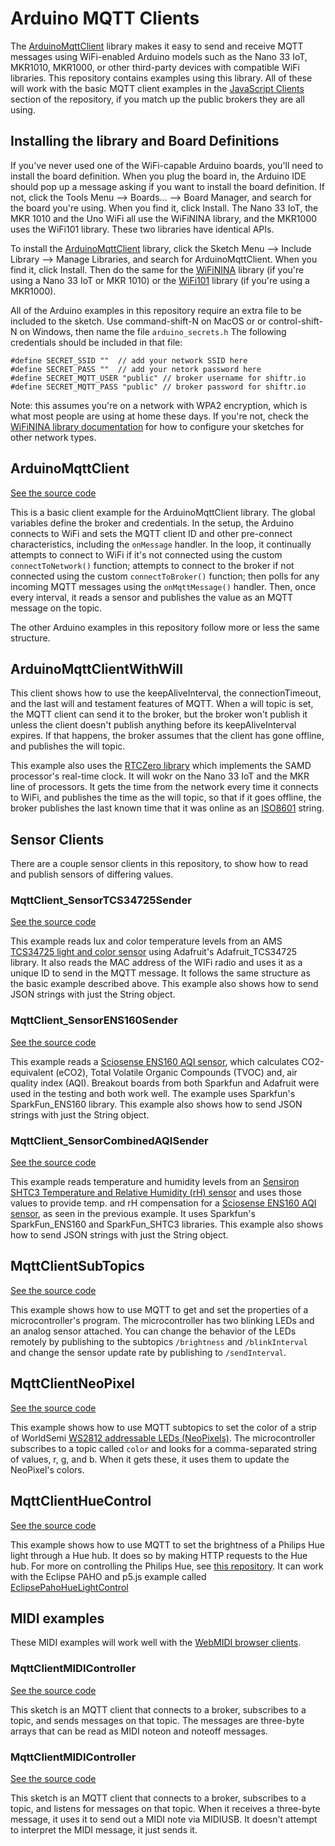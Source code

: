 # Arduino MQTT Clients
The [ArduinoMqttClient](https://github.com/arduino-libraries/ArduinoMqttClient) library makes it easy to send and receive MQTT messages using WiFi-enabled Arduino models such as the Nano 33 IoT, MKR1010, MKR1000, or other third-party devices with compatible WiFi libraries. This repository contains examples using this library. All of these will work with the basic MQTT client examples in the [JavaScript Clients]({{site.baseurl}}/#javascript-clients) section of the repository, if you match up the public brokers they are all using.

## Installing the library and Board Definitions

If you've never used one of the WiFi-capable Arduino boards, you'll need to install the board definition. When you plug the board in, the Arduino IDE should pop up a message asking if you want to install the board definition. If not, click the Tools Menu --> Boards... --> Board Manager, and search for the board you're using. When you find it, click Install. The Nano 33 IoT, the MKR 1010 and the Uno WiFi all use the WiFiNINA library, and the MKR1000 uses the WiFi101 library. These two libraries have identical APIs.

To install the [ArduinoMqttClient](https://www.arduino.cc/reference/en/libraries/arduinomqttclient/) library, click the Sketch Menu --> Include Library --> Manage Libraries, and search for ArduinoMqttClient. When you find it, click Install. Then do the same for the [WiFiNINA](https://www.arduino.cc/reference/en/libraries/wifinina/) library (if you're using a Nano 33 IoT or MKR 1010) or the [WiFi101](https://www.arduino.cc/reference/en/libraries/wifi101/) library (if you're using a MKR1000).


All of the Arduino examples in this repository require an extra file to be included to the sketch. Use command-shift-N on MacOS or or control-shift-N on Windows, then name the file `arduino_secrets.h` The following credentials should be included in that file:

````
#define SECRET_SSID ""  // add your network SSID here
#define SECRET_PASS ""  // add your netork password here
#define SECRET_MQTT_USER "public" // broker username for shiftr.io
#define SECRET_MQTT_PASS "public" // broker password for shiftr.io
````

Note: this assumes you're on a network with WPA2 encryption, which is what most people are using at home these days. If you're not, check the [WiFiNINA library documentation](https://www.arduino.cc/reference/en/libraries/wifinina/) for how to configure your sketches for other network types. 

## ArduinoMqttClient

[See the source code]({{site.codeurl}}/arduino-clients/ArduinoMqttClient/ArduinoMqttClient.ino) 

This is a basic  client example for the ArduinoMqttClient library. The global variables define the broker and credentials. In the setup, the Arduino connects to WiFi and sets the MQTT client ID and other pre-connect characteristics, including the `onMessage` handler. In the loop, it continually attempts to connect to WiFi if it's not connected using the custom `connectToNetwork()` function; attempts to connect to the broker if not connected using the custom `connectToBroker()` function; then polls for any incoming MQTT messages using the `onMqttMessage()` handler. Then, once every interval, it reads a sensor and publishes the value as an MQTT message on the topic.

The other Arduino examples in this repository follow more or less the same structure. 

## ArduinoMqttClientWithWill

This client shows how to use the keepAliveInterval, the connectionTimeout, and the last will and testament features of MQTT. When a will topic is set, the MQTT client can send it to the broker, but the broker won't publish it unless the client doesn't publish anything before its keepAliveInterval expires. If that happens, the broker assumes that the client has gone offline, and publishes the will topic. 

This example also uses the [RTCZero library](https://www.arduino.cc/reference/en/libraries/rtczero/) which implements the SAMD processor's real-time clock. It will wokr on the Nano 33 IoT and the MKR line of processors. It gets the time from the network every time it connects to WiFi, and publishes the time as the will topic, so that if it goes offline, the broker publishes the last known time that it was online as an [ISO8601](https://www.iso.org/iso-8601-date-and-time-format.html) string.

## Sensor Clients

There are a couple sensor clients in this repository, to show how to read and publish sensors of differing values. 

### MqttClient_SensorTCS34725Sender

[See the source code]({{site.codeurl}}/arduino-clients/MqttClient_SensorTCS34725Sender/MqttClient_SensorTCS34725Sender.ino)

This example reads lux and color temperature levels from an AMS [TCS34725 light and color sensor](https://ams.com/en/tcs34725) using Adafruit's Adafruit_TCS34725 library. It also reads the MAC address of the WIFi radio and uses it as a unique ID to send in the MQTT message. It follows the same structure as the basic example described above. This example also shows how to send JSON strings with just the String object.

### MqttClient_SensorENS160Sender

[See the source code]({{site.codeurl}}/arduino-clients/MqttClient_SensorENS160Sender/MqttClient_SensorENS160Sender.ino)

This example reads a [Sciosense ENS160 AQI sensor](https://www.sciosense.com/products/environmental-sensors/digital-multi-gas-sensor/), which calculates CO2-equivalent (eCO2), Total Volatile Organic Compounds (TVOC) and, air quality index (AQI). Breakout boards from both Sparkfun and Adafruit were used in the testing and both work well. The example uses Sparkfun's SparkFun_ENS160 library. This example also shows how to send JSON strings with just the String object.

### MqttClient_SensorCombinedAQISender

[See the source code]({{site.codeurl}}/arduino-clients/MqttClient_SensorCombinedAQISender/MqttClient_SensorCombinedAQISender.ino)

This example reads temperature and humidity levels from an  [Sensiron SHTC3 Temperature and Relative Humidity (rH) sensor](https://sensirion.com/products/catalog/SHTC3/) and uses those values to provide temp. and rH compensation for a [Sciosense ENS160 AQI sensor](https://www.sciosense.com/products/environmental-sensors/digital-multi-gas-sensor/), as seen in the previous example. It uses Sparkfun's SparkFun_ENS160 and SparkFun_SHTC3 libraries. This example also shows how to send JSON strings with just the String object.

## MqttClientSubTopics

[See the source code]({{site.codeurl}}/arduino-clients/MqttClientSubTopics/MqttClientSubTopics.ino)

This example shows how to use MQTT to get and set the properties of a microcontroller's program. The microcontroller has two blinking LEDs and an analog sensor attached. You can change the behavior of the LEDs remotely by publishing to the subtopics `/brightness` and `/blinkInterval` and change the sensor update rate by publishing to `/sendInterval`.

## MqttClientNeoPixel

[See the source code]({{site.codeurl}}/arduino-clients/MqttClientNeoPixel/MqttClientNeoPixel.ino)

This example shows how to use MQTT subtopics to set the color of a strip of WorldSemi [WS2812 addressable LEDs (NeoPixels)](https://tigoe.github.io/LightProjects/addressable-leds). The microcontroller subscribes to a topic called `color` and looks for a comma-separated string of values, r, g, and b. When it gets these, it uses them to update the NeoPixel's colors.

## MqttClientHueControl

[See the source code]({{site.codeurl}}/arduino-clients/MqttClientHueControl/MqttClientHueControl.ino)

This example shows how to use MQTT  to set the brightness of a Philips Hue light through a Hue hub. It does so by making HTTP requests to the Hue hub. For more on controlling the Philips Hue, see [this repository](https://tigoe.github.io/hue-control/). It can work with the Eclipse PAHO and p5.js example called [EclipsePahoHueLightControl]({{site.codeurl}}/browser-clients/eclipse-pahojs/eclipse-pahojs/EclipsePahoHueLightControl)


## MIDI examples

These MIDI examples will work well with the [WebMIDI browser clients]({{site.baseurl}}/browser-clients/eclipse-pahojs/#web-midi-clients).

### MqttClientMIDIController

[See the source code]({{site.codeurl}}/arduino-clients/MqttClientMIDIController/MqttClientMIDIController.ino)

This sketch is an MQTT client that connects to a broker, subscribes to a topic, and  sends  messages on that topic. The messages are three-byte arrays that can be read as MIDI noteon and noteoff messages.

### MqttClientMIDIController

[See the source code]({{site.codeurl}}/arduino-clients/MqttClientMIDIPlayer/MqttClientMIDIPlayer.ino)

This sketch is an MQTT client that connects to a broker, subscribes to a topic, and  listens for messages on that topic. When it receives a three-byte message, it uses it to send out a MIDI note via MIDIUSB. It doesn't attempt to interpret  the MIDI message, it just sends it.
